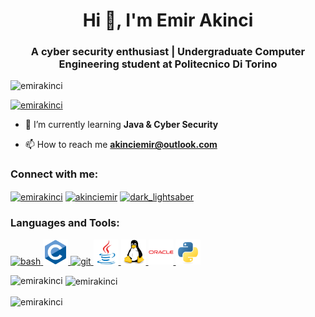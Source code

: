 <h1 align="center">Hi 👋, I'm Emir Akinci</h1>
<h3 align="center">A cyber security enthusiast | Undergraduate Computer Engineering student at Politecnico Di Torino</h3>

<p align="left"> <img src="https://komarev.com/ghpvc/?username=emirakinci&label=Profile%20views&color=0e75b6&style=flat" alt="emirakinci" /> </p>

<p align="left"> <a href="https://github.com/ryo-ma/github-profile-trophy"><img src="https://github-profile-trophy.vercel.app/?username=emirakinci" alt="emirakinci" /></a> </p>

- 🌱 I’m currently learning **Java & Cyber Security**

- 📫 How to reach me **akinciemir@outlook.com**

<h3 align="left">Connect with me:</h3>
<p align="left">
<a href="https://linkedin.com/in/emirakinci" target="blank"><img align="center" src="https://raw.githubusercontent.com/rahuldkjain/github-profile-readme-generator/master/src/images/icons/Social/linked-in-alt.svg" alt="emirakinci" height="30" width="40" /></a>
<a href="https://www.hackerrank.com/akinciemir" target="blank"><img align="center" src="https://raw.githubusercontent.com/rahuldkjain/github-profile-readme-generator/master/src/images/icons/Social/hackerrank.svg" alt="akinciemir" height="30" width="40" /></a>
<a href="https://www.leetcode.com/dark_lightsaber" target="blank"><img align="center" src="https://raw.githubusercontent.com/rahuldkjain/github-profile-readme-generator/master/src/images/icons/Social/leet-code.svg" alt="dark_lightsaber" height="30" width="40" /></a>
</p>

<h3 align="left">Languages and Tools:</h3>
<p align="left"> <a href="https://www.gnu.org/software/bash/" target="_blank" rel="noreferrer"> <img src="https://www.vectorlogo.zone/logos/gnu_bash/gnu_bash-icon.svg" alt="bash" width="40" height="40"/> </a> <a href="https://www.cprogramming.com/" target="_blank" rel="noreferrer"> <img src="https://raw.githubusercontent.com/devicons/devicon/master/icons/c/c-original.svg" alt="c" width="40" height="40"/> </a> <a href="https://git-scm.com/" target="_blank" rel="noreferrer"> <img src="https://www.vectorlogo.zone/logos/git-scm/git-scm-icon.svg" alt="git" width="40" height="40"/> </a> <a href="https://www.java.com" target="_blank" rel="noreferrer"> <img src="https://raw.githubusercontent.com/devicons/devicon/master/icons/java/java-original.svg" alt="java" width="40" height="40"/> </a> <a href="https://www.linux.org/" target="_blank" rel="noreferrer"> <img src="https://raw.githubusercontent.com/devicons/devicon/master/icons/linux/linux-original.svg" alt="linux" width="40" height="40"/> </a> <a href="https://www.oracle.com/" target="_blank" rel="noreferrer"> <img src="https://raw.githubusercontent.com/devicons/devicon/master/icons/oracle/oracle-original.svg" alt="oracle" width="40" height="40"/> </a> <a href="https://www.python.org" target="_blank" rel="noreferrer"> <img src="https://raw.githubusercontent.com/devicons/devicon/master/icons/python/python-original.svg" alt="python" width="40" height="40"/> </a> </p>

<p><img align="left" src="https://github-readme-stats.vercel.app/api/top-langs?username=emirakinci&show_icons=true&locale=en&layout=compact" alt="emirakinci" /></p>

<p>&nbsp;<img align="center" src="https://github-readme-stats.vercel.app/api?username=emirakinci&show_icons=true&locale=en" alt="emirakinci" /></p>

<p><img align="center" src="https://github-readme-streak-stats.herokuapp.com/?user=emirakinci&" alt="emirakinci" /></p>
